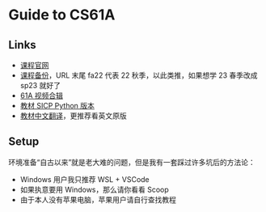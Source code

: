 # Guide to CS61A

## Links

- [课程官网](https://cs61a.org/)
- [课程备份](https://inst.eecs.berkeley.edu/~cs61a/fa22/)，URL 末尾 fa22 代表 22 秋季，以此类推，如果想学 23 春季改成 sp23 就好了
- [61A 视频合辑](https://www.youtube.com/@JohnDeNero/videos)
- [教材 SICP Python 版本](https://www.composingprograms.com/)
- [教材中文翻译](https://composingprograms.netlify.app/)，更推荐看英文原版

## Setup

环境准备“自古以来”就是老大难的问题，但是我有一套踩过许多坑后的方法论：

- Windows 用户我只推荐 WSL + VSCode
- 如果执意要用 Windows，那么请你看看 Scoop
- 由于本人没有苹果电脑，苹果用户请自行查找教程
